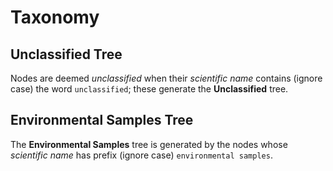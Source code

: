 # Taxonomy

## Unclassified Tree

Nodes are deemed *unclassified* when their *scientific name* contains (ignore case) the word `unclassified`; these generate the **Unclassified** tree.

## Environmental Samples Tree

The **Environmental Samples** tree is generated by the nodes whose *scientific name* has prefix (ignore case) `environmental samples`.